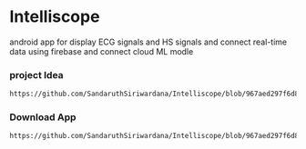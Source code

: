 # Intelliscope
android app for display ECG signals and HS signals and connect real-time data using firebase and connect cloud ML modle
### project Idea
```bash
https://github.com/SandaruthSiriwardana/Intelliscope/blob/967aed297f6d8a6ef2ca52c479d43b011981ae45/Projrct/Notes_230917_162445.pdf
```
### Download App
```bash
https://github.com/SandaruthSiriwardana/Intelliscope/blob/967aed297f6d8a6ef2ca52c479d43b011981ae45/Projrct/app-debug.apk
```
